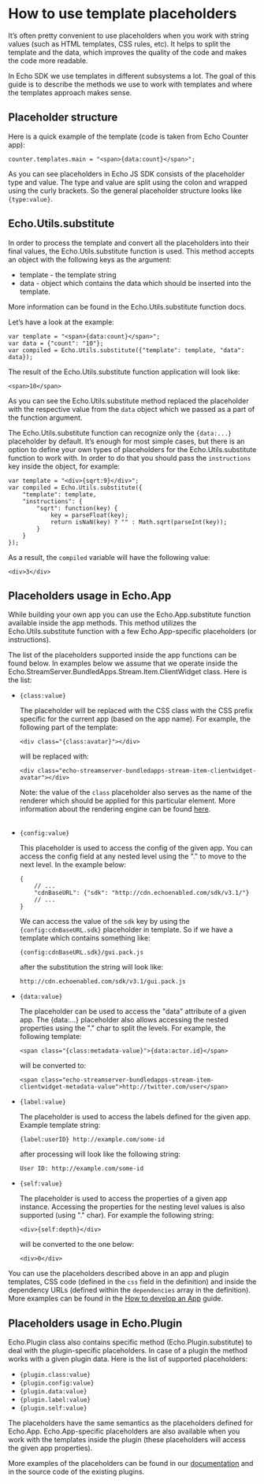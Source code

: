 # How to use template placeholders

It’s often pretty convenient to use placeholders when you work with string values (such as HTML templates, CSS rules, etc). It helps to split the template and the data, which improves the quality of the code and makes the code more readable.

In Echo SDK we use templates in different subsystems a lot. The goal of this guide is to describe the methods we use to work with templates and where the templates approach makes sense.

## Placeholder structure

Here is a quick example of the template (code is taken from Echo Counter app):

	counter.templates.main = "<span>{data:count}</span>";

As you can see placeholders in Echo JS SDK consists of the placeholder type and value. The type and value are split using the colon and wrapped using the curly brackets. So the general placeholder structure looks like `{type:value}`.

## Echo.Utils.substitute

In order to process the template and convert all the placeholders into their final values, the Echo.Utils.substitute function is used. This method accepts an object with the following keys as the argument:

  - template - the template string
  - data - object which contains the data which should be inserted into the template.

More information can be found in the Echo.Utils.substitute function docs.

Let’s have a look at the example:

	var template = "<span>{data:count}</span>";
	var data = {"count": "10"};
	var compiled = Echo.Utils.substitute({"template": template, "data": data});

The result of the Echo.Utils.substitute function application will look like:

	<span>10</span>

As you can see the Echo.Utils.substitute method replaced the placeholder with the respective value from the `data` object which we passed as a part of the function argument.

The Echo.Utils.substitute function can recognize only the `{data:...}` placeholder by default. It’s enough for most simple cases, but there is an option to define your own types of placeholders for the Echo.Utils.substitute function to work with. In order to do that you should pass the `instructions` key inside the object, for example:

	var template = "<div>{sqrt:9}</div>";
	var compiled = Echo.Utils.substitute({
		"template": template,
		"instructions": {
			"sqrt": function(key) {
				key = parseFloat(key);
				return isNaN(key) ? "" : Math.sqrt(parseInt(key));
			}
		}
	});

As a result, the `compiled` variable will have the following value:

	<div>3</div>


## Placeholders usage in Echo.App

While building your own app you can use the Echo.App.substitute function available inside the app methods. This method utilizes the Echo.Utils.substitute function with a few Echo.App-specific placeholders (or instructions).

The list of the placeholders supported inside the app functions can be found below. In examples below we assume that we operate inside the Echo.StreamServer.BundledApps.Stream.Item.ClientWidget class. Here is the list:

- `{class:value}`

  The placeholder will be replaced with the CSS class with the CSS prefix specific for the current app (based on the app name). For example, the following part of the template:

      <div class="{class:avatar}"></div>

  will be replaced with:

      <div class="echo-streamserver-bundledapps-stream-item-clientwidget-avatar"></div>

  Note: the value of the `class` placeholder also serves as the name of the renderer which should be applied for this particular element. More information about the rendering engine can be found [here](#!/guide/terminology-section-rendering-engine).<br><br>

- `{config:value}`

  This placeholder is used to access the config of the given app. You can access the config field at any nested level using the "." to move to the next level. In the example below:

      {
          // ...
          "cdnBaseURL": {"sdk": "http://cdn.echoenabled.com/sdk/v3.1/"}
          // ...
      }

  We can access the value of the `sdk` key by using the `{config:cdnBaseURL.sdk}` placeholder in template. So if we have a template which contains something like:

      {config:cdnBaseURL.sdk}/gui.pack.js

  after the substitution the string will look like:

      http://cdn.echoenabled.com/sdk/v3.1/gui.pack.js

- `{data:value}`

  The placeholder can be used to access the "data" attribute of a given app. The {data:...} placeholder also allows accessing the nested properties using the "." char to split the levels. For example, the following template:

      <span class="{class:metadata-value}">{data:actor.id}</span>

  will be converted to:

      <span class="echo-streamserver-bundledapps-stream-item-clientwidget-metadata-value">http://twitter.com/user</span>

- `{label:value}`

  The placeholder is used to access the labels defined for the given app. Example template string:

      {label:userID} http://example.com/some-id

  after processing will look like the following string:

      User ID: http://example.com/some-id

- `{self:value}`

  The placeholder is used to access the properties of a given app instance. Accessing the properties for the nesting level values is also supported (using "." char). For example the following string:

      <div>{self:depth}</div>

  will be converted to the one below:

      <div>0</div>

You can use the placeholders described above in an app and plugin templates, CSS code (defined in the `css` field in the definition) and inside the dependency URLs (defined within the `dependencies` array in the definition). More examples can be found in the [How to develop an App](#!/guide/how_to_develop_app) guide.

## Placeholders usage in Echo.Plugin

Echo.Plugin class also contains specific method (Echo.Plugin.substitute) to deal with the plugin-specific placeholders. In case of a plugin the method works with a given plugin data. Here is the list of supported placeholders:

- `{plugin.class:value}`
- `{plugin.config:value}`
- `{plugin.data:value}`
- `{plugin.label:value}`
- `{plugin.self:value}`

The placeholders have the same semantics as the placeholders defined for Echo.App. Echo.App-specific placeholders are also available when you work with the templates inside the plugin (these placeholders will access the given app properties).


More examples of the placeholders can be found in our [documentation](#!/guide/how_to_develop_plugin) and in the source code of the existing plugins.
